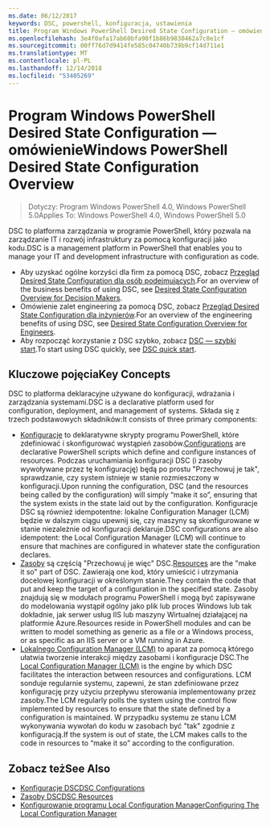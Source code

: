 ```yaml
---
ms.date: 06/12/2017
keywords: DSC, powershell, konfiguracja, ustawienia
title: Program Windows PowerShell Desired State Configuration — omówienie
ms.openlocfilehash: 3e4f0afa17ab60bfa98f1b86b9830462a7c8e1cf
ms.sourcegitcommit: 00ff76d7d9414fe585c04740b739b9cf14d711e1
ms.translationtype: MT
ms.contentlocale: pl-PL
ms.lasthandoff: 12/14/2018
ms.locfileid: "53405269"
---
```

# <a name="windows-powershell-desired-state-configuration-overview"></a><span data-ttu-id="90ecc-103">Program Windows PowerShell Desired State Configuration — omówienie</span><span class="sxs-lookup"><span data-stu-id="90ecc-103">Windows PowerShell Desired State Configuration Overview</span></span>

> <span data-ttu-id="90ecc-104">Dotyczy: Program Windows PowerShell 4.0, Windows PowerShell 5.0</span><span class="sxs-lookup"><span data-stu-id="90ecc-104">Applies To: Windows PowerShell 4.0, Windows PowerShell 5.0</span></span>

<span data-ttu-id="90ecc-105">DSC to platforma zarządzania w programie PowerShell, który pozwala na zarządzanie IT i rozwój infrastruktury za pomocą konfiguracji jako kodu.</span><span class="sxs-lookup"><span data-stu-id="90ecc-105">DSC is a management platform in PowerShell that enables you to manage your IT and development infrastructure with configuration as code.</span></span>

- <span data-ttu-id="90ecc-106">Aby uzyskać ogólne korzyści dla firm za pomocą DSC, zobacz [Przegląd Desired State Configuration dla osób podejmujących](decisionMaker.md).</span><span class="sxs-lookup"><span data-stu-id="90ecc-106">For an overview of the business benefits of using DSC, see [Desired State Configuration Overview for Decision Makers](decisionMaker.md).</span></span>
- <span data-ttu-id="90ecc-107">Omówienie zalet engineering za pomocą DSC, zobacz [Przegląd Desired State Configuration dla inżynierów](DscForEngineers.md).</span><span class="sxs-lookup"><span data-stu-id="90ecc-107">For an overview of the engineering benefits of using DSC, see [Desired State Configuration Overview for Engineers](DscForEngineers.md).</span></span>
- <span data-ttu-id="90ecc-108">Aby rozpocząć korzystanie z DSC szybko, zobacz [DSC — szybki start](../quickstarts/website-quickstart.md).</span><span class="sxs-lookup"><span data-stu-id="90ecc-108">To start using DSC quickly, see [DSC quick start](../quickstarts/website-quickstart.md).</span></span>

## <a name="key-concepts"></a><span data-ttu-id="90ecc-109">Kluczowe pojęcia</span><span class="sxs-lookup"><span data-stu-id="90ecc-109">Key Concepts</span></span>

<span data-ttu-id="90ecc-110">DSC to platforma deklaracyjne używane do konfiguracji, wdrażania i zarządzania systemami.</span><span class="sxs-lookup"><span data-stu-id="90ecc-110">DSC is a declarative platform used for configuration, deployment, and management of systems.</span></span> <span data-ttu-id="90ecc-111">Składa się z trzech podstawowych składników:</span><span class="sxs-lookup"><span data-stu-id="90ecc-111">It consists of three primary components:</span></span>

- <span data-ttu-id="90ecc-112">[Konfiguracje](../configurations/configurations.md) to deklaratywne skrypty programu PowerShell, które zdefiniować i skonfigurować wystąpień zasobów.</span><span class="sxs-lookup"><span data-stu-id="90ecc-112">[Configurations](../configurations/configurations.md) are declarative PowerShell scripts which define and configure instances of resources.</span></span>
    <span data-ttu-id="90ecc-113">Podczas uruchamiania konfiguracji DSC (i zasoby wywoływane przez tę konfigurację) będą po prostu "Przechowuj je tak", sprawdzanie, czy system istnieje w stanie rozmieszczony w konfiguracji.</span><span class="sxs-lookup"><span data-stu-id="90ecc-113">Upon running the configuration, DSC (and the resources being called by the configuration) will simply “make it so”, ensuring that the system exists in the state laid out by the configuration.</span></span>
    <span data-ttu-id="90ecc-114">Konfiguracje DSC są również idempotentne: lokalne Configuration Manager (LCM) będzie w dalszym ciągu upewnij się, czy maszyny są skonfigurowane w stanie niezależnie od konfiguracji deklaruje.</span><span class="sxs-lookup"><span data-stu-id="90ecc-114">DSC configurations are also idempotent: the Local Configuration Manager (LCM) will continue to ensure that machines are configured in whatever state the configuration declares.</span></span>
- <span data-ttu-id="90ecc-115">[Zasoby](../resources/resources.md) są częścią "Przechowuj je więc" DSC.</span><span class="sxs-lookup"><span data-stu-id="90ecc-115">[Resources](../resources/resources.md) are the "make it so" part of DSC.</span></span> <span data-ttu-id="90ecc-116">Zawierają one kod, który umieścić i utrzymania docelowej konfiguracji w określonym stanie.</span><span class="sxs-lookup"><span data-stu-id="90ecc-116">They contain the code that put and keep the target of a configuration in the specified state.</span></span>
    <span data-ttu-id="90ecc-117">Zasoby znajdują się w modułach programu PowerShell i mogą być zapisywane do modelowania wystąpił ogólny jako plik lub proces Windows lub tak dokładnie, jak serwer usług IIS lub maszyny Wirtualnej działającej na platformie Azure.</span><span class="sxs-lookup"><span data-stu-id="90ecc-117">Resources reside in PowerShell modules and can be written to model something as generic as a file or a Windows process, or as specific as an IIS server or a VM running in Azure.</span></span>
- <span data-ttu-id="90ecc-118">[Lokalnego Configuration Manager (LCM)](../managing-nodes/metaConfig.md) to aparat za pomocą którego ułatwia tworzenie interakcji między zasobami i konfiguracje DSC.</span><span class="sxs-lookup"><span data-stu-id="90ecc-118">The [Local Configuration Manager (LCM)](../managing-nodes/metaConfig.md) is the engine by which DSC facilitates the interaction between resources and configurations.</span></span>
    <span data-ttu-id="90ecc-119">LCM sonduje regularnie systemu, zapewni, że stan zdefiniowane przez konfigurację przy użyciu przepływu sterowania implementowany przez zasoby.</span><span class="sxs-lookup"><span data-stu-id="90ecc-119">The LCM regularly polls the system using the control flow implemented by resources to ensure that the state defined by a configuration is maintained.</span></span>
    <span data-ttu-id="90ecc-120">W przypadku systemu ze stanu LCM wykonywania wywołań do kodu w zasobach być "tak" zgodnie z konfiguracją.</span><span class="sxs-lookup"><span data-stu-id="90ecc-120">If the system is out of state, the LCM makes calls to the code in resources to “make it so” according to the configuration.</span></span>

## <a name="see-also"></a><span data-ttu-id="90ecc-121">Zobacz też</span><span class="sxs-lookup"><span data-stu-id="90ecc-121">See Also</span></span>

- [<span data-ttu-id="90ecc-122">Konfiguracje DSC</span><span class="sxs-lookup"><span data-stu-id="90ecc-122">DSC Configurations</span></span>](../configurations/configurations.md)
- [<span data-ttu-id="90ecc-123">Zasoby DSC</span><span class="sxs-lookup"><span data-stu-id="90ecc-123">DSC Resources</span></span>](../resources/resources.md)
- [<span data-ttu-id="90ecc-124">Konfigurowanie programu Local Configuration Manager</span><span class="sxs-lookup"><span data-stu-id="90ecc-124">Configuring The Local Configuration Manager</span></span>](../managing-nodes/metaConfig.md)
